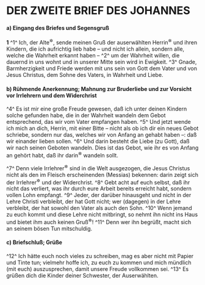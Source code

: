 # DER ZWEITE BRIEF DES JOHANNES

#### a) Eingang des Briefes und Segensgruß

__1__
^1^ Ich, der Alte<sup title="oder: Älteste">&#x2732;</sup>, sende meinen Gruß der auserwählten Herrin<sup title="= Gemeinde?">&#x2732;</sup> und ihren Kindern, die ich aufrichtig lieb habe – und nicht ich allein, sondern alle, welche die Wahrheit erkannt haben –
^2^ um der Wahrheit willen, die dauernd in uns wohnt und in unserer Mitte sein wird in Ewigkeit.
^3^ Gnade, Barmherzigkeit und Friede werden mit uns sein von Gott dem Vater und von Jesus Christus, dem Sohne des Vaters, in Wahrheit und Liebe.

#### b) Rühmende Anerkennung; Mahnung zur Bruderliebe und zur Vorsicht vor Irrlehrern und dem Widerchrist

^4^ Es ist mir eine große Freude gewesen, daß ich unter deinen Kindern solche gefunden habe, die in der Wahrheit wandeln dem Gebot entsprechend, das wir vom Vater empfangen haben.
^5^ Und jetzt wende ich mich an dich, Herrin, mit einer Bitte – nicht als ob ich dir ein neues Gebot schriebe, sondern nur das, welches wir von Anfang an gehabt haben –: daß wir einander lieben sollen.
^6^ Und darin besteht die Liebe (zu Gott), daß wir nach seinen Geboten wandeln. Dies ist das Gebot, wie ihr es von Anfang an gehört habt, daß ihr darin<sup title="d.h. in der Liebe">&#x2732;</sup> wandeln sollt.

^7^ Denn viele Irrlehrer<sup title="oder: Verführer">&#x2732;</sup> sind in die Welt ausgezogen, die Jesus Christus nicht als den im Fleisch erscheinenden (Messias) bekennen: darin zeigt sich der Irrlehrer<sup title="oder: Verführer">&#x2732;</sup> und der Widerchrist.
^8^ Gebt acht auf euch selbst, daß ihr nicht das verliert, was ihr durch eure Arbeit bereits erreicht habt, sondern vollen Lohn empfangt.
^9^ Jeder, der darüber hinausgeht und nicht in der Lehre Christi verbleibt, der hat Gott nicht; wer (dagegen) in der Lehre verbleibt, der hat sowohl den Vater als auch den Sohn.
^10^ Wenn jemand zu euch kommt und diese Lehre nicht mitbringt, so nehmt ihn nicht ins Haus und bietet ihm auch keinen Gruß<sup title="= heißt ihn nicht willkommen">&#x2732;</sup>!
^11^ Denn wer ihn begrüßt, macht sich an seinem bösen Tun mitschuldig.

#### c) Briefschluß; Grüße

^12^ Ich hätte euch noch vieles zu schreiben, mag es aber nicht mit Papier und Tinte tun; vielmehr hoffe ich, zu euch zu kommen und mich mündlich (mit euch) auszusprechen, damit unsere Freude vollkommen sei.
^13^ Es grüßen dich die Kinder deiner Schwester, der Auserwählten.